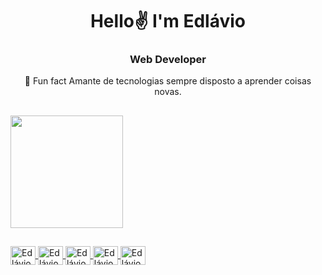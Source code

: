 <h1 align="center">Hello✌ I'm Edlávio</h1> 
<h3 align="center">Web Developer</h3> 

<p align="center">🚀️ Fun fact Amante de tecnologias sempre disposto a aprender coisas novas.</p>

##

<div>
  <a href="https://github.com/Edlavio">
  <img height="180em" src="https://github-readme-stats.vercel.app/api/top-langs/?username=Edlavio&layout=compact&langs_count=7&theme=dark"/>
</div> 
  
##
<img align="center" alt="Edlávio-HTML" height="30" width="40" src="https://user-images.githubusercontent.com/79201879/157155864-d686809b-8b19-4910-b0c0-c33f179281a0.svg" />
<img align="center" alt="Edlávio-CSS" height="30" width="40" src="https://user-images.githubusercontent.com/79201879/157156554-b84394a7-fae8-4993-b955-58525c5ae63d.svg" />
<img align="center" alt="Edlávio-JavaScript" height="30" width="40" src="https://user-images.githubusercontent.com/79201879/157156009-9aa4877d-5948-429d-8158-873608d6cfbb.svg" />
<img align="center" alt="Edlávio-Git" height="30" width="40" src="https://user-images.githubusercontent.com/79201879/157155522-14f91dde-958d-45e4-b11f-d084fa67a653.svg" />
<img align="center" alt="Edlávio-Linux" height="30" width="40" src="https://user-images.githubusercontent.com/79201879/157156832-56117362-8cfb-482a-9633-7c7ae885a5c6.svg" />

